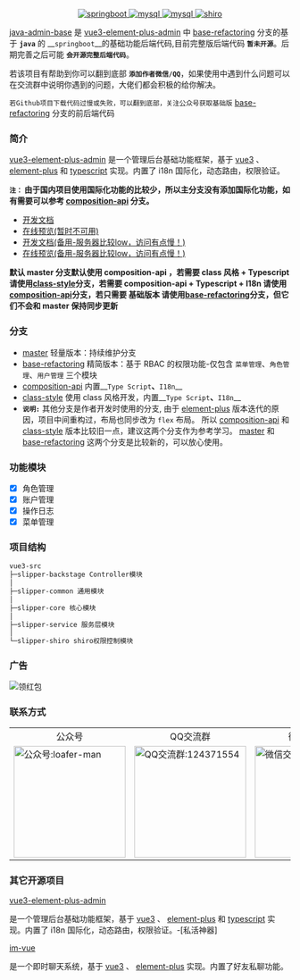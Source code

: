 <p align="center">
  <a href="https://spring.io/projects/spring-boot">
    <img src="https://img.shields.io/badge/springboot-2.5.1-brightgreen.svg" alt="springboot">
  </a>
  <a href="https://www.mysql.com/">
    <img src="https://img.shields.io/badge/mysql-8.0.23-brightgreen.svg" alt="mysql">
  </a>
  <a href="https://mp.baomidou.com/">
    <img src="https://img.shields.io/badge/mybatis--plus-3.4.2-brightgreen.svg" alt="mysql">
  </a>
  <a href="https://shiro.apache.org/">
    <img src="https://img.shields.io/badge/shiro-1.7.1-brightgreen.svg" alt="shiro">
  </a>
</p>

[java-admin-base](https://github.com/gmingchen/java-admin-base) 是 [vue3-element-plus-admin](https://github.com/gmingchen/vue3-element-plus-admin) 中 [base-refactoring](https://github.com/gmingchen/vue3-element-plus-admin/tree/base-refactoring) 分支的基于 __`java`__ 的 __`springboot`__的基础功能后端代码,目前完整版后端代码 __`暂未开源`__。后期完善之后可能 __`会开源完整后端代码`__。

若该项目有帮助到你可以翻到底部 __`添加作者微信/QQ`__，如果使用中遇到什么问题可以在交流群中说明你遇到的问题，大佬们都会积极的给你解决。

`若Github项目下载代码过慢或失败，可以翻到底部，关注公众号获取基础版` [base-refactoring](https://github.com/gmingchen/vue3-element-plus-admin/tree/base-refactoring) 分支的前后端代码

### 简介

[vue3-element-plus-admin](https://github.com/gmingchen/vue3-element-plus-admin) 是一个管理后台基础功能框架，基于 [vue3](https://github.com/vuejs/vue-next) 、 [element-plus](https://github.com/element-plus/element-plus) 和 [typescript](https://github.com/microsoft/TypeScript) 实现。内置了 i18n 国际化，动态路由，权限验证。

**__`注：`__ 由于国内项目使用国际化功能的比较少，所以主分支没有添加国际化功能，如有需要可以参考 [composition-api](https://github.com/1240235512/vue3/tree/composition-api) 分支。**

- [开发文档](https://gmingchen.github.io/vue3-element-plus-admin-doc/)
- [在线预览(暂时不可用)](https://gmingchen.github.io/vue3-element-plus-admin/index.html)
- [开发文档(备用-服务器比较low，访问有点慢！)](http://frame.gumingchen.icu/docs/)
- [在线预览(备用-服务器比较low，访问有点慢！)](http://frame.gumingchen.icu)

**默认 master 分支默认使用 composition-api ，若需要 class 风格 + Typescript 请使用[class-style](https://github.com/1240235512/vue3/tree/class-style)分支，若需要 composition-api + Typescript + I18n 请使用[composition-api](https://github.com/1240235512/vue3/tree/composition-api)分支，若只需要 基础版本 请使用[base-refactoring](https://github.com/1240235512/vue3/tree/base-refactoring)分支，但它们不会和 master 保持同步更新**

### 分支
- [master](https://github.com/gmingchen/vue3-element-plus-admin/tree/master) 轻量版本：持续维护分支
- [base-refactoring](https://github.com/gmingchen/vue3-element-plus-admin/tree/base-refactoring) 精简版本：基于 RBAC 的权限功能-仅包含 `菜单管理`、`角色管理`、`用户管理` 三个模块
- [composition-api](https://github.com/1240235512/vue3/tree/composition-api) 内置__`Type Script`__、__`I18n`__
- [class-style](https://github.com/1240235512/vue3/tree/class-style) 使用 class 风格开发，内置__`Type Script`__、__`I18n`__
- __`说明:`__ 其他分支是作者开发时使用的分支, 由于 [element-plus](https://github.com/element-plus/element-plus) 版本迭代的原因，项目中间重构过，布局也同步改为 `flex` 布局。 所以 [composition-api](https://github.com/1240235512/vue3/tree/composition-api) 和 [class-style](https://github.com/1240235512/vue3/tree/class-style) 版本比较旧一点，建议这两个分支作为参考学习。 [master](https://github.com/gmingchen/vue3-element-plus-admin/tree/master) 和 [base-refactoring](https://github.com/gmingchen/vue3-element-plus-admin/tree/base-refactoring) 这两个分支是比较新的，可以放心使用。

### 功能模块

- [X] 角色管理
- [X] 账户管理
- [X] 操作日志
- [X] 菜单管理

### 项目结构

```bash
vue3-src
├─slipper-backstage Controller模块
│
├─slipper-common 通用模块
│
├─slipper-core 核心模块
│
├─slipper-service 服务层模块
│
└─slipper-shiro shiro权限控制模块
```

### 广告

![领红包](http://oss.gumingchen.icu/image/red-envelopes.jpg)

### 联系方式

<table>
  <tr align="center">
    <td>公众号</td>
    <td>QQ交流群</td>
    <td>微信交流群</td>
    <td>微信</td>
    <td>QQ</td>
  </tr>
  <tr>
    <td>
      <img src="http://oss.gumingchen.icu/image/official-account-qr-code.jpg" width="200px" title="公众号" alt="公众号:loafer-man" />
    </td>
    <td>
      <img src="http://oss.gumingchen.icu/image/qq-group-qr-code.jpg" width="200px" title="QQ交流群" alt="QQ交流群:124371554" />
    </td>
    <td>
      <img src="http://oss.gumingchen.icu/image/wechat-group-qr-code.jpg" width="200px" title="微信交流群" alt="微信交流群:124371554" />
    </td>
    <td>
      <img src="http://oss.gumingchen.icu/image/wechat-qr-code-1.jpg" width="200px" title="微信" alt="微信:Gy1240235512" />
    </td>
    <td>
      <img src="http://oss.gumingchen.icu/image/qq-qr-code.jpg" width="200px" title="QQ" alt="QQ:1240235512" />
    </td>
  </tr>
</table>

### 其它开源项目

[vue3-element-plus-admin](https://github.com/gmingchen/vue3-element-plus-admin)

是一个管理后台基础功能框架，基于 [vue3](https://github.com/vuejs/vue-next) 、 [element-plus](https://github.com/element-plus/element-plus) 和 [typescript](https://github.com/microsoft/TypeScript) 实现。内置了 i18n 国际化，动态路由，权限验证。-[私活神器]

[im-vue](https://github.com/gmingchen/im-vue)

是一个即时聊天系统，基于 [vue3](https://github.com/vuejs/vue-next) 、 [element-plus](https://github.com/element-plus/element-plus) 实现。内置了好友私聊功能。



